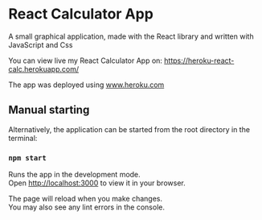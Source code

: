 # React Calculator App

A small graphical application, made with the React library and written with JavaScript and Css

You can view live my React Calculator App on: https://heroku-react-calc.herokuapp.com/

The app was deployed using www.heroku.com

## Manual starting

Alternatively, the application can be started from the root directory in the terminal:

### `npm start`

Runs the app in the development mode.\
Open [http://localhost:3000](http://localhost:3000) to view it in your browser.

The page will reload when you make changes.\
You may also see any lint errors in the console.

